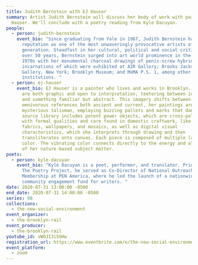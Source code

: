 ```yaml
---
title: Judith Bernstein with EJ Hauser
summary: Artist Judith Bernstein will discuss her body of work with painter, EJ
  Hauser. We'll conclude with a poetry reading from Kyle Dacuyan.
people:
  - person: judith-bernstein
    event_bio: "Since graduating from Yale in 1967, Judith Bernstein has developed a
      reputation as one of the most unwaveringly provocative artists of her
      generation. Steadfast in her cultural, political and social critique for
      over 50 years, Bernstein surged into art world prominence in the early
      1970s with her monumental charcoal drawings of penis-screw hybrids; early
      incarnations of which were exhibited at AIR Gallery; Brooks Jackson Iolas
      Gallery, New York; Brooklyn Museum; and MoMA P.S. 1, among other
      institutions. "
  - person: ej-hauser
    event_bio: EJ Hauser is a painter who lives and works in Brooklyn. Her paintings
      are both graphic and open to interpretation, teetering between iconography
      and something familiar but abstract. This imagery shifts between
      omnivorous references both ancient and current, her paintings are a
      mysterious talisman, employing buzzing pallets and marks that dance. EJ’s
      source library includes potent power objects, which are cross-pollinated
      with formal qualities and care found in domestic craftwork, like rugs,
      fabrics, wallpapers, and mosaics, as well as digital visual
      characteristics, which she interprets through drawing and then
      transliterates onto canvas. Each piece is composed of multiple layers of
      color. The vibrating color connects directly to the energy and aliveness
      of her nature-based subject matter.
poets:
  - person: kyle-dacuyan
    event_bio: "Kyle Dacuyan is a poet, performer, and translator. Prior to joining
      The Poetry Project, he served as Co-Director of National Outreach and
      Membership at PEN America, where he led the launch of a nationwide
      community engagement fund for writers. "
date: 2020-07-31 13:00:00 -0500
end_date: 2020-07-31 14:00:00 -0500
series: 98
collections:
  - the-new-social-environment
event_organizer:
  - the-brooklyn-rail
event_producer:
  - the-brooklyn-rail
youtube_id: vWOJI3i5GHw
registration_url: https://www.eventbrite.com/e/the-new-social-environment-98-judith-bernstein-tickets-114678638896
event_platform:
  - zoom
---
```

